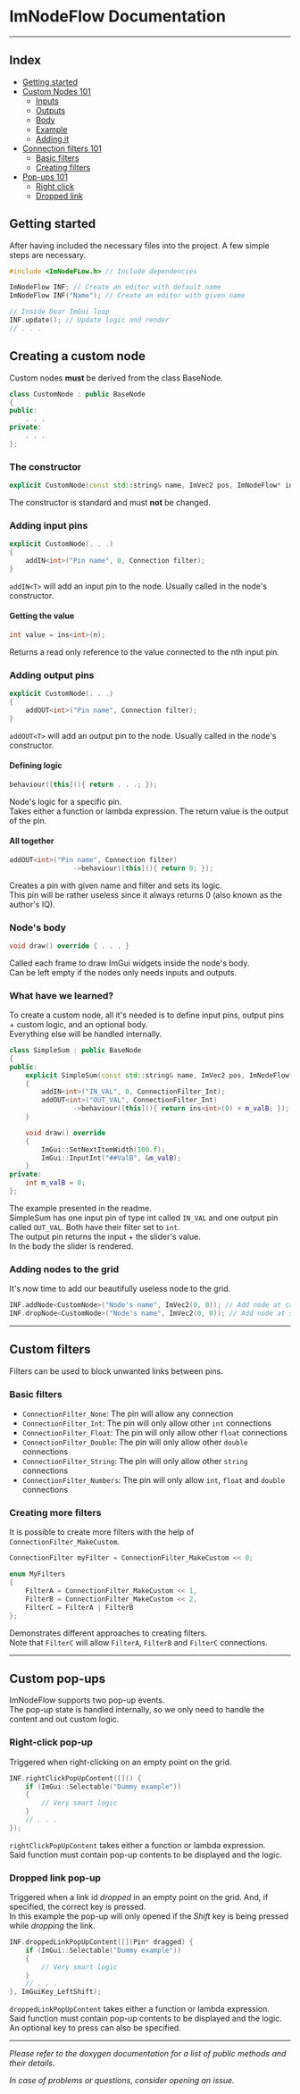 # ImNodeFlow Documentation
***

## Index
- [Getting started](#getting-started)
- [Custom Nodes 101](#creating-a-custom-node)
  - [Inputs](#adding-input-pins)
  - [Outputs](#adding-output-pins)
  - [Body](#nodes-body)
  - [Example](#what-have-we-learned)
  - [Adding it](#adding-nodes-to-the-grid)
- [Connection filters 101](#custom-filters)
  - [Basic filters](#basic-filters)
  - [Creating filters](#creating-more-filters)
- [Pop-ups 101](#custom-pop-ups)
  - [Right click](#right-click-pop-up)
  - [Dropped link](#dropped-link-pop-up)

## Getting started
After having included the necessary files into the project. A few simple steps are necessary.
```c++
#include <ImNodeFLow.h> // Include dependencies
```
```c++
ImNodeFlow INF; // Create an editor with default name
ImNodeFlow INF("Name"); // Create an editor with given name
```
```c++
// Inside Dear ImGui loop
INF.update(); // Update logic and render
// . . .
```

## Creating a custom node
Custom nodes **must** be derived from the class BaseNode.
```c++
class CustomNode : public BaseNode
{
public:
    . . .
private:
    . . .
};
```

### The constructor
```c++
explicit CustomNode(const std::string& name, ImVec2 pos, ImNodeFlow* inf) : BaseNode(name, pos, inf);
```
The constructor is standard and must **not** be changed.

### Adding input pins
```c++
explicit CustomNode(. . .)
{
    addIN<int>("Pin name", 0, Connection filter);
}
```
`addIN<T>` will add an input pin to the node. Usually called in the node's constructor.
#### Getting the value
```c++
int value = ins<int>(n);
```
Returns a read only reference to the value connected to the nth input pin.

### Adding output pins
```c++
explicit CustomNode(. . .)
{
    addOUT<int>("Pin name", Connection filter);
}
```
`addOUT<T>` will add an output pin to the node. Usually called in the node's constructor.
#### Defining logic
```c++
behaviour([this](){ return . . .; });
```
Node's logic for a specific pin.
<BR> Takes either a function or lambda expression. The return value is the output of the pin.
#### All together
```c++
addOUT<int>("Pin name", Connection filter)
                ->behaviour([this](){ return 0; });
```
Creates a pin with given name and filter and sets its logic.
<BR> This pin will be rather useless since it always returns 0 (also known as the author's IQ).

### Node's body
```c++
void draw() override { . . . }
```
Called each frame to draw ImGui widgets inside the node's body.
<BR> Can be left empty if the nodes only needs inputs and outputs.

### What have we learned?
To create a custom node, all it's needed is to define input pins, output pins + custom logic, and an optional body.
<BR> Everything else will be handled internally.
```c++
class SimpleSum : public BaseNode
{
public:
    explicit SimpleSum(const std::string& name, ImVec2 pos, ImNodeFlow* inf) : BaseNode(name, pos, inf)
    {
        addIN<int>("IN_VAL", 0, ConnectionFilter_Int);
        addOUT<int>("OUT_VAL", ConnectionFilter_Int)
                ->behaviour([this](){ return ins<int>(0) + m_valB; });
    }

    void draw() override
    {
        ImGui::SetNextItemWidth(100.f);
        ImGui::InputInt("##ValB", &m_valB);
    }
private:
    int m_valB = 0;
};
```
The example presented in the readme.
<BR> SimpleSum has one input pin of type int called `IN_VAL` and one output pin called `OUT_VAL`.
Both have their filter set to `int`.
<BR> The output pin returns the input + the slider's value.
<BR> In the body the slider is rendered.

### Adding nodes to the grid
It's now time to add our beautifully useless node to the grid.
```c++
INF.addNode<CustomNode>("Node's name", ImVec2(0, 0)); // Add node at canvas coordinates
INF.dropNode<CustomNode>("Node's name", ImVec2(0, 0)); // Add node at screen coordinates
```

***

## Custom filters
Filters can be used to block unwanted links between pins.
### Basic filters
- `ConnectionFilter_None`: The pin will allow any connection
- `ConnectionFilter_Int`: The pin will only allow other `int` connections
- `ConnectionFilter_Float`: The pin will only allow other `float` connections
- `ConnectionFilter_Double`: The pin will only allow other `double` connections
- `ConnectionFilter_String`: The pin will only allow other `string` connections
- `ConnectionFilter_Numbers`: The pin will only allow `int`, `float` and `double` connections

### Creating more filters
It is possible to create more filters with the help of `ConnectionFilter_MakeCustom`.
```c++
ConnectionFilter myFilter = ConnectionFilter_MakeCustom << 0;

enum MyFilters
{
    FilterA = ConnectionFilter_MakeCustom << 1,
    FilterB = ConnectionFilter_MakeCustom << 2,
    FilterC = FilterA | FilterB
};
```
Demonstrates different approaches to creating filters.
<BR> Note that `FilterC` will allow `FilterA`, `FilterB` and `FilterC` connections.

***

## Custom pop-ups
ImNodeFlow supports two pop-up events.
<BR> The pop-up state is handled internally, so we only need to handle the content and out custom logic.

### Right-click pop-up
Triggered when right-clicking on an empty point on the grid.
```c++
INF.rightClickPopUpContent([]() {
    if (ImGui::Selectable("Dummy example"))
    {
        // Very smart logic
    }
    // . . .
});
```
`rightClickPopUpContent` takes either a function or lambda expression.
<BR> Said function must contain pop-up contents to be displayed and the logic.

### Dropped link pop-up
Triggered when a link id _dropped_ in an empty point on the grid. And, if specified, the correct key is pressed.
<BR> In this example the pop-up will only opened if the _Shift_ key is being pressed while _dropping_ the link.
```c++
INF.droppedLinkPopUpContent([](Pin* dragged) {
    if (ImGui::Selectable("Dummy example"))
    {
        // Very smart logic
    }
    // . . .
}, ImGuiKey_LeftShift);
```
`droppedLinkPopUpContent` takes either a function or lambda expression.
<BR> Said function must contain pop-up contents to be displayed and the logic.
<BR> An optional key to press can also be specified.

***

_Please refer to the doxygen documentation for a list of public methods and their details._

_In case of problems or questions, consider opening an issue._